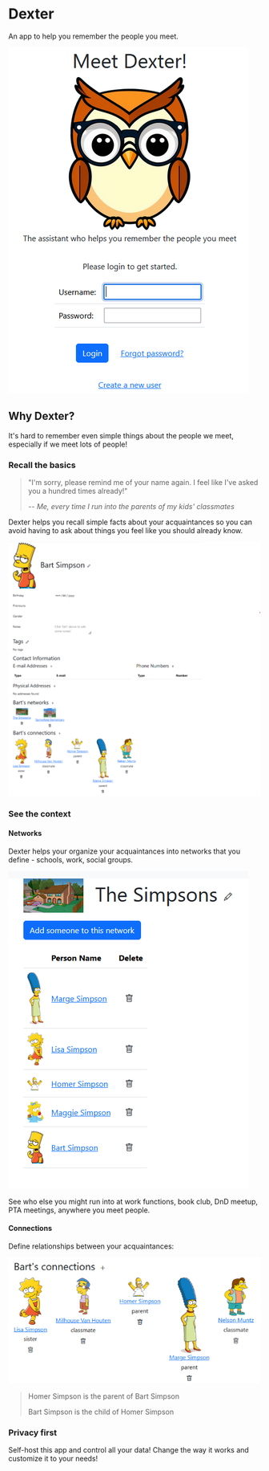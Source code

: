 # Dexter

An app to help you remember the people you meet.

![home](docs/img/dexter_home.png)

## Why Dexter?

It's hard to remember even simple things about the people we meet, especially if we meet lots of people!

### Recall the basics

> "I'm sorry, please remind me of your name again. I feel like I've asked you a hundred times already!"
> 
> -- <cite>Me, every time I run into the parents of my kids' classmates</cite>

Dexter helps you recall simple facts about your acquaintances so you can avoid having to ask about things you feel like you should already know.

![person](docs/img/person.png)

### See the context

#### Networks
Dexter helps your organize your acquaintances into networks that you define - schools, work, social groups.

![network](docs/img/network.png)

See who else you might run into at work functions, book club, DnD meetup, PTA meetings, anywhere you meet people.

#### Connections

Define relationships between your acquaintances:

![connections](docs/img/connections.png)

> Homer Simpson is the parent of Bart Simpson
> 
> Bart Simpson is the child of Homer Simpson

### Privacy first

Self-host this app and control all your data! Change the way it works and customize it to your needs!
